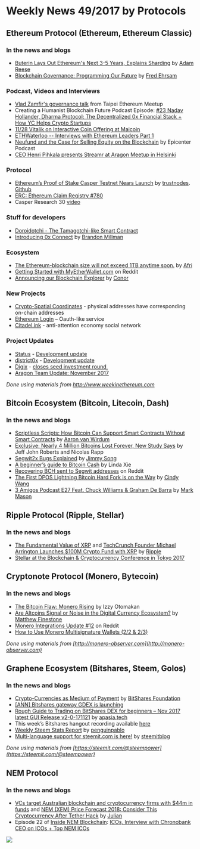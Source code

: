 # Weekly News 49/2017 by Protocols
## Ethereum Protocol (Ethereum, Ethereum Classic)
### In the news and blogs

* [Buterin Lays Out Ethereum's Next 3-5 Years, Explains Sharding](https://www.ethnews.com/buterin-lays-out-ethereums-next-3-5-years-explains-sharding) by [Adam Reese](https://www.ethnews.com/author/adam-reese)
* [Blockchain Governance: Programming Our Future](https://medium.com/@FEhrsam/blockchain-governance-programming-our-future-c3bfe30f2d74) by [Fred Ehrsam](https://medium.com/@FEhrsam)

### Podcast, Videos and Interviews
* [Vlad Zamfir's governance talk](https://www.youtube.com/watch?v=9RtSod8EXn4&feature=youtu.be&t=9218) from Taipei Ethereum Meetup  
* Creating a Humanist Blockchain Future Podcast Episode: [#23 Nadav Hollander, Dharma Protocol: The Decentralized 0x Financial Stack + How YC Helps Crypto Startups](https://medium.com/@RhysLindmark/23-nadav-hollander-dharma-protocol-the-decentralized-0x-financial-stack-how-yc-helps-crypto-f1775f5aade7) 
* [11/28 Vitalik on Interactive Coin Offering at Maicoin](https://www.youtube.com/watch?v=F1yJ8PuSyCM)
* [ETHWaterloo -- Interviews with Ethereum Leaders Part 1](https://www.youtube.com/watch?v=-ijkYJLEsCU)
* [Neufund and the Case for Selling Equity on the Blockchain](https://epicenter.tv/episode/211/) by Epicenter Podcast
* [CEO Henri Pihkala presents Streamr at Aragon Meetup in Helsinki](https://www.youtube.com/watch?v=Yym5A18UyGI)

### Protocol
* [Ethereum’s Proof of Stake Casper Testnet Nears Launch](http://www.trustnodes.com/2017/11/28/ethereums-proof-stake-casper-testnet-nears-launch) by [trustnodes](trustnodes.com). [Github](https://github.com/ethereum/casper)
* [ERC: Ethereum Claim Registry #780](https://github.com/ethereum/EIPs/issues/780)
* Casper Research 30 [video](https://www.youtube.com/watch?v=f4Wzsz8zMPM) 

### Stuff for developers
* [Doroidotchi - The Tamagotchi-like Smart Contract](http://www.genesisbloc.com/doroidotchi-the-tamagotchi-smart-contract/)
* [Introducing 0x Connect](https://blog.0xproject.com/introducing-0x-connect-67471fb45c94) by [Brandon Millman](https://blog.0xproject.com/@bchillman) 

### Ecosystem
* [The Ethereum-blockchain size will not exceed 1TB anytime soon.](https://dev.to/5chdn/the-ethereum-blockchain-size-will-not-exceed-1tb-anytime-soon-58a) by [Afri](https://dev.to/5chdn)
* [Getting Started with MyEtherWallet.com](https://www.reddit.com/r/ethereum/comments/7ggc0c/getting_started_with_myetherwalletcom/) on Reddit
* [Announcing our Blockchain Explorer](https://medium.com/blk-io/announcing-our-blockchain-explorer-ad9ef47cc3e0) by [Conor](https://medium.com/@conors10)

### New Projects
* [Crypto-Spatial Coordinates](https://blog.foam.space/crypto-spatial-coordinates-fe0527816506) - physical addresses have corresponding on-chain addresses
* [Ethereum Login](http://starflask.com/2017/11/28/ethereum-login.html) –  Oauth-like service 
* [Citadel.ink](https://www.citadel.ink/) - anti-attention economy social network

### Project Updates
* [Status](https://status.im/) - [Development update](https://blog.status.im/status-development-update-for-the-24th-to-the-30th-of-november-2e08df604164)
* [district0x](https://district0x.io/) - [Development update](https://blog.district0x.io/district0x-dev-update-november-28th-2017-47823795804b)
* [Digix](https://digix.global/dgd/) - [closes​ ​seed investment​ ​round​ ​](http://archive.is/ETV46#selection-311.24-311.59)
* [Aragon Team Update: November 2017](https://blog.aragon.one/aragon-team-update-november-2017-dd2fdd937d92)

*Done using materials from http://www.weekinethereum.com*

## Bitcoin Ecosystem (Bitcoin, Litecoin, Dash)
### In the news and blogs
* [Scriptless Scripts: How Bitcoin Can Support Smart Contracts Without Smart Contracts](https://bitcoinmagazine.com/articles/scriptless-scripts-how-bitcoin-can-support-smart-contracts-without-smart-contracts/) by [Aaron van Wirdum](https://bitcoinmagazine.com/authors/aaron-van-wirdum/)
* [Exclusive: Nearly 4 Million Bitcoins Lost Forever, New Study Says](http://fortune.com/2017/11/25/lost-bitcoins/) by Jeff John Roberts and Nicolas Rapp
* [Segwit2x Bugs Explained](https://bitcointechtalk.com/segwit2x-bugs-explained-8e0c286124bc) by [Jimmy Song](https://bitcointechtalk.com/@jimmysong)
* [A beginner’s guide to Bitcoin Cash](https://www.blockchaincurated.com/beginners-guide-bitcoin-cash/) by Linda Xie
* [Recovering BCH sent to Segwit addresses](https://www.reddit.com/r/Bitcoin/comments/7eixcu/recovering_bch_sent_to_segwit_addresses/) on Reddit
* [The First DPOS Lightning Bitcoin Hard Fork is on the Way](https://news.bitcoin.com/the-first-dpos-hard-fork-lightning-bitcoin-is-on-the-way/) by [Cindy Wang](https://news.bitcoin.com/author/cindy/)
* [3 Amigos Podcast E27 Feat. Chuck Williams & Graham De Barra](https://www.dashforcenews.com/3-amigos-podcast-e27-feat-chuck-williams-graham-de-barra/) by [Mark Mason](https://www.dashforcenews.com/author/markm/)


## Ripple Protocol (Ripple, Stellar)
### In the news and blogs
* [The Fundamental Value of XRP](https://ripple.com/insights/fundamentals-of-xrp/) and [TechCrunch Founder Michael Arrington Launches $100M Crypto Fund with XRP](https://ripple.com/insights/techcrunch-founder-michael-arrington-launches-worlds-largest-crypto-fund-xrp/) by [Ripple](https://ripple.com)
* [Stellar at the Blockchain & Cryptocurrency Conference in Tokyo 2017](https://www.youtube.com/watch?v=cvQrDMdWyQk)

## Cryptonote Protocol (Monero, Bytecoin)
### In the news and blogs
* [The Bitcoin Flaw: Monero Rising](http://cryptoizzy.blogspot.ru/2017/11/the-bitcoin-flaw-monero-rising.html) by Izzy Otomakan
* [Are Altcoins Signal or Noise in the Digital Currency Ecosystem?](https://discover.coinsquare.io/digital-currency/altcoins-signal-noise-digital-currency-ecosystem/) by [Matthew Finestone](https://discover.coinsquare.io/author/matthew-finestone/)
* [Monero Integrations Update #12](https://www.reddit.com/r/Monero/comments/7fgl4o/monero_integrations_update_12/) on Reddit
* [How to Use Monero Multisignature Wallets (2/2 & 2/3)](https://monero.stackexchange.com/questions/5646/how-to-use-monero-multisignature-wallets-2-2-2-3)

*Done using materials from [http://monero-observer.com](http://monero-observer.com)* 

## Graphene Ecosystem (Bitshares, Steem, Golos)
### In the news and blogs
* [Crypto-Currencies as Medium of Payment](https://steemit.com/bitshares/@bitshares.fdn/crypto-currencies-as-medium-of-payment) by [BitShares Foundation](https://steemit.com/@bitshares.fdn)
* [[ANN] Bitshares gateway GDEX is launching](https://bitsharestalk.org/index.php/topic,25376.0.html)
* [Rough Guide to Trading on BitShares DEX for beginners – Nov 2017 latest GUI Release v2-0-171121](https://steemit.com/bitshares/@apasia.tech/rough-guide-to-trading-on-bitshares-dex-for-beginners-nov-2017-latest-gui-release-v2-0-171121) by [apasia.tech](https://steemit.com/@apasia.tech)
* This week’s Bitshares hangout recording available [here](https://www.youtube.com/watch?v=URII6It2ORI)
* [Weekly Steem Stats Report](https://steemit.com/steemit/@penguinpablo/weekly-steem-stats-report-monday-november-27-2017) by [penguinpablo](https://steemit.com/@penguinpablo)
* [Multi-language support for steemit.com is here!](https://steemit.com/steemit/@steemitblog/multi-language-support-for-steemit-com-is-here) by [steemitblog](https://steemit.com/@steemitblog)

*Done using materials from [https://steemit.com/@steempower](https://steemit.com/@steempower)*

## NEM Protocol
### In the news and blogs
* [VCs target Australian blockchain and cryptocurrency firms with $44m in funds](https://nemflash.io/vcs-target-australian-blockchain-cryptocurrency-firms-44m-funds/) and [NEM (XEM) Price Forecast 2018: Consider This Cryptocurrency After Tether Hack](https://nemflash.io/nem-xemprice-forecast-2018cryptocurrency-tether-hack/) by [Julian](https://nemflash.io/author/brainofmasses/)
* Episode 22 of [Inside NEM Blockchain](https://www.youtube.com/channel/UCnsSiqyb0PuQkqT4v8Xjugw): [ ICOs, Interview with Chronobank CEO on ICOs + Top NEM ICOs](https://www.youtube.com/watch?time_continue=1&v=wawoBRHuhdM)

[![](https://steemitimages.com/DQmdkWT6cCPVYNzZASwHD3WZ5hKpHQv7927MvBt8wRYDDEC/image.png)](http://company.cyber.fund/#newsletter)
